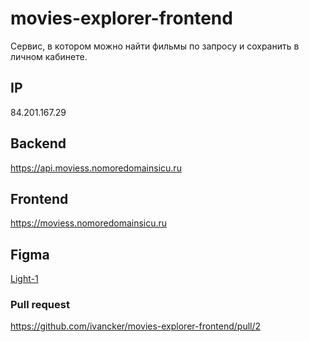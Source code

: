 # movies-explorer-frontend

Сервис, в котором можно найти фильмы по запросу и сохранить в личном кабинете.

## IP
84.201.167.29

## Backend
https://api.moviess.nomoredomainsicu.ru

## Frontend
https://moviess.nomoredomainsicu.ru

## Figma

[Light-1](https://www.figma.com/file/6FMWkB94wE7KTkcCgUXtnC/light-1?type=design&node-id=891-3857&mode=design&t=OaQSR5xUwOtbs7RK-0)

### Pull request
https://github.com/ivancker/movies-explorer-frontend/pull/2